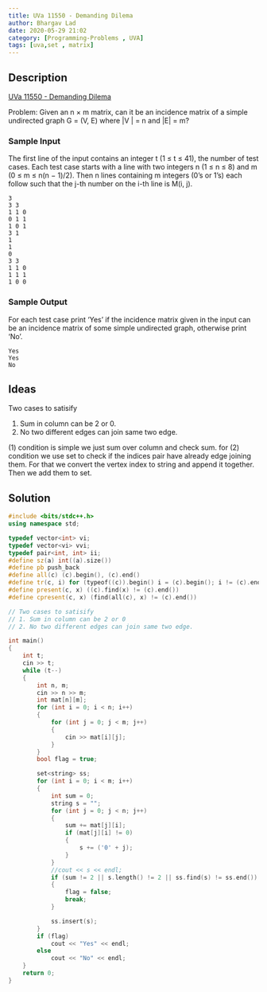 ```yaml
---
title: UVa 11550 - Demanding Dilema
author: Bhargav Lad
date: 2020-05-29 21:02
category: [Programming-Problems , UVA]
tags: [uva,set , matrix]
---
```

## Description
[UVa 11550 - Demanding Dilema](https://onlinejudge.org/index.php?option=com_onlinejudge&Itemid=8&page=show_problem&problem=2545)

Problem: Given an n × m matrix, can it be an incidence matrix of a simple undirected graph G = (V, E)
where |V | = n and |E| = m?

### Sample Input
The first line of the input contains an integer t (1 ≤ t ≤ 41), the number of test cases.
Each test case starts with a line with two integers n (1 ≤ n ≤ 8) and m (0 ≤ m ≤ n(n − 1)/2).
Then n lines containing m integers (0’s or 1’s) each follow such that the j-th number on the i-th line
is M(i, j).

```terminal
3
3 3
1 1 0
0 1 1
1 0 1
3 1
1
1
0
3 3
1 1 0
1 1 1
1 0 0

```
### Sample Output
For each test case print ‘Yes’ if the incidence matrix given in the input can be an incidence matrix of
some simple undirected graph, otherwise print ‘No’.
```terminal
Yes
Yes
No

```
## Ideas

Two cases to satisify
1. Sum in column can be 2 or 0.
2. No two different edges can join same two edge.

(1) condition is simple we just sum over column and check sum. for (2) condition we use set to check if the indices pair have already edge joining them. For that we convert the vertex index to string and append it together. Then we add them to set.

## Solution

```cpp
#include <bits/stdc++.h>
using namespace std;

typedef vector<int> vi;
typedef vector<vi> vvi;
typedef pair<int, int> ii;
#define sz(a) int((a).size())
#define pb push_back
#define all(c) (c).begin(), (c).end()
#define tr(c, i) for (typeof((c)).begin() i = (c).begin(); i != (c).end(); i++)
#define present(c, x) ((c).find(x) != (c).end())
#define cpresent(c, x) (find(all(c), x) != (c).end())

// Two cases to satisify
// 1. Sum in column can be 2 or 0
// 2. No two different edges can join same two edge.

int main()
{
    int t;
    cin >> t;
    while (t--)
    {
        int n, m;
        cin >> n >> m;
        int mat[n][m];
        for (int i = 0; i < n; i++)
        {
            for (int j = 0; j < m; j++)
            {
                cin >> mat[i][j];
            }
        }
        bool flag = true;

        set<string> ss;
        for (int i = 0; i < m; i++)
        {
            int sum = 0;
            string s = "";
            for (int j = 0; j < n; j++)
            {
                sum += mat[j][i];
                if (mat[j][i] != 0)
                {
                    s += ('0' + j);
                }
            }
            //cout << s << endl;
            if (sum != 2 || s.length() != 2 || ss.find(s) != ss.end())
            {
                flag = false;
                break;
            }

            ss.insert(s);
        }
        if (flag)
            cout << "Yes" << endl;
        else
            cout << "No" << endl;
    }
    return 0;
}
```
